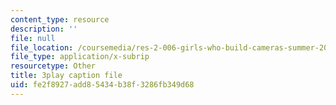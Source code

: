 ```yaml
---
content_type: resource
description: ''
file: null
file_location: /coursemedia/res-2-006-girls-who-build-cameras-summer-2016/fe2f8927add85434b38f3286fb349d68_bnYD88uNtwY.vtt
file_type: application/x-subrip
resourcetype: Other
title: 3play caption file
uid: fe2f8927-add8-5434-b38f-3286fb349d68
---
```

